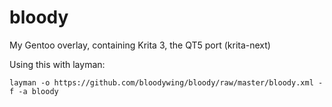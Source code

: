 # bloody
My Gentoo overlay, containing Krita 3, the QT5 port (krita-next)

Using this with layman:

 `layman -o https://github.com/bloodywing/bloody/raw/master/bloody.xml -f -a bloody`
